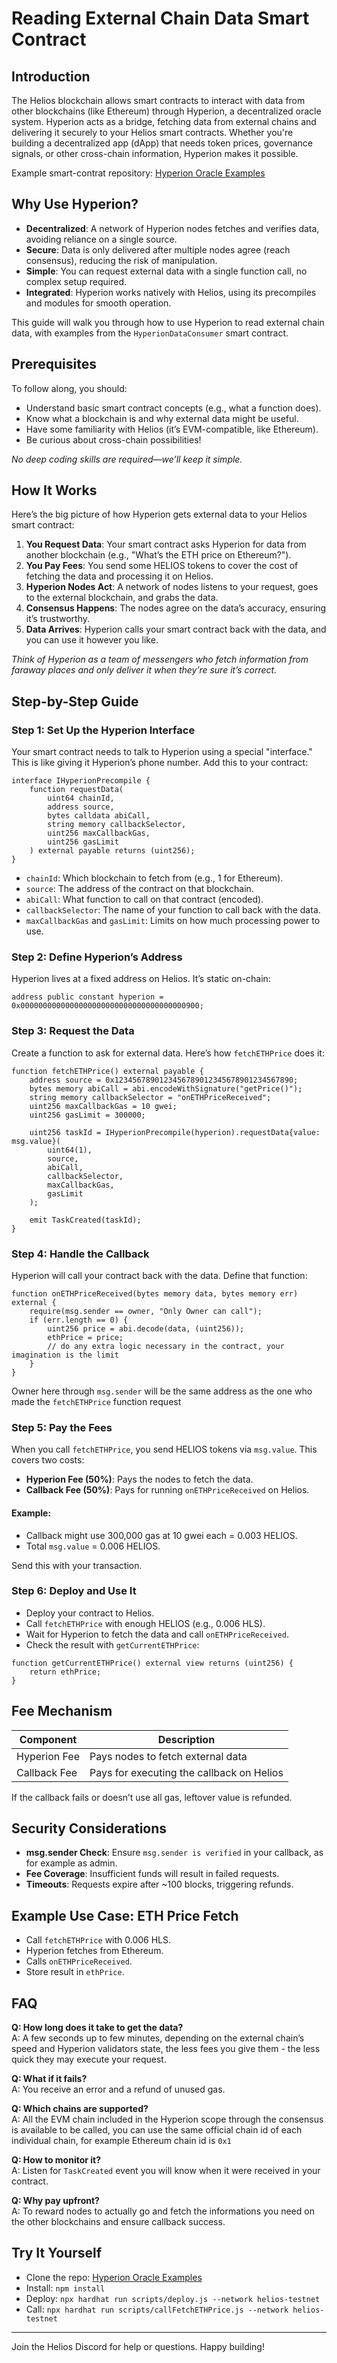 
# Reading External Chain Data Smart Contract

## Introduction
The Helios blockchain allows smart contracts to interact with data from other blockchains (like Ethereum) through Hyperion, a decentralized oracle system. Hyperion acts as a bridge, fetching data from external chains and delivering it securely to your Helios smart contracts. Whether you're building a decentralized app (dApp) that needs token prices, governance signals, or other cross-chain information, Hyperion makes it possible.

Example smart-contrat repository:  [Hyperion Oracle Examples](https://github.com/helios-network/smart-contract-examples/tree/main/helios-hyperion-oracle)

## Why Use Hyperion?
- **Decentralized**: A network of Hyperion nodes fetches and verifies data, avoiding reliance on a single source.
- **Secure**: Data is only delivered after multiple nodes agree (reach consensus), reducing the risk of manipulation.
- **Simple**: You can request external data with a single function call, no complex setup required.
- **Integrated**: Hyperion works natively with Helios, using its precompiles and modules for smooth operation.

This guide will walk you through how to use Hyperion to read external chain data, with examples from the `HyperionDataConsumer` smart contract.

## Prerequisites
To follow along, you should:
- Understand basic smart contract concepts (e.g., what a function does).
- Know what a blockchain is and why external data might be useful.
- Have some familiarity with Helios (it’s EVM-compatible, like Ethereum).
- Be curious about cross-chain possibilities!

_No deep coding skills are required—we’ll keep it simple._

## How It Works
Here’s the big picture of how Hyperion gets external data to your Helios smart contract:
1. **You Request Data**: Your smart contract asks Hyperion for data from another blockchain (e.g., "What’s the ETH price on Ethereum?").
2. **You Pay Fees**: You send some HELIOS tokens to cover the cost of fetching the data and processing it on Helios.
3. **Hyperion Nodes Act**: A network of nodes listens to your request, goes to the external blockchain, and grabs the data.
4. **Consensus Happens**: The nodes agree on the data’s accuracy, ensuring it’s trustworthy.
5. **Data Arrives**: Hyperion calls your smart contract back with the data, and you can use it however you like.

_Think of Hyperion as a team of messengers who fetch information from faraway places and only deliver it when they’re sure it’s correct._

## Step-by-Step Guide

### Step 1: Set Up the Hyperion Interface

Your smart contract needs to talk to Hyperion using a special "interface." This is like giving it Hyperion’s phone number. Add this to your contract:

```solidity
interface IHyperionPrecompile {
    function requestData(
        uint64 chainId,
        address source,
        bytes calldata abiCall,
        string memory callbackSelector,
        uint256 maxCallbackGas,
        uint256 gasLimit
    ) external payable returns (uint256);
}
```

- `chainId`: Which blockchain to fetch from (e.g., 1 for Ethereum).
- `source`: The address of the contract on that blockchain.
- `abiCall`: What function to call on that contract (encoded).
- `callbackSelector`: The name of your function to call back with the data.
- `maxCallbackGas` and `gasLimit`: Limits on how much processing power to use.

### Step 2: Define Hyperion’s Address

Hyperion lives at a fixed address on Helios. It’s static on-chain:

```solidity
address public constant hyperion = 0x0000000000000000000000000000000000000900;
```

### Step 3: Request the Data

Create a function to ask for external data. Here’s how `fetchETHPrice` does it:

```solidity
function fetchETHPrice() external payable {
    address source = 0x1234567890123456789012345678901234567890;
    bytes memory abiCall = abi.encodeWithSignature("getPrice()");
    string memory callbackSelector = "onETHPriceReceived";
    uint256 maxCallbackGas = 10 gwei;
    uint256 gasLimit = 300000;

    uint256 taskId = IHyperionPrecompile(hyperion).requestData{value: msg.value}(
        uint64(1),
        source,
        abiCall,
        callbackSelector,
        maxCallbackGas,
        gasLimit
    );

    emit TaskCreated(taskId);
}
```

### Step 4: Handle the Callback

Hyperion will call your contract back with the data. Define that function:

```solidity
function onETHPriceReceived(bytes memory data, bytes memory err) external {
    require(msg.sender == owner, "Only Owner can call");
    if (err.length == 0) {
        uint256 price = abi.decode(data, (uint256));
        ethPrice = price;
        // do any extra logic necessary in the contract, your imagination is the limit
    }
}
```
Owner here through `msg.sender` will be the same address as the one who made the `fetchETHPrice` function request

### Step 5: Pay the Fees

When you call `fetchETHPrice`, you send HELIOS tokens via `msg.value`. This covers two costs:

- **Hyperion Fee (50%)**: Pays the nodes to fetch the data.
- **Callback Fee (50%)**: Pays for running `onETHPriceReceived` on Helios.

#### Example:
- Callback might use 300,000 gas at 10 gwei each = 0.003 HELIOS.
- Total `msg.value` = 0.006 HELIOS.

Send this with your transaction.

### Step 6: Deploy and Use It

- Deploy your contract to Helios.
- Call `fetchETHPrice` with enough HELIOS (e.g., 0.006 HLS).
- Wait for Hyperion to fetch the data and call `onETHPriceReceived`.
- Check the result with `getCurrentETHPrice`:

```solidity
function getCurrentETHPrice() external view returns (uint256) {
    return ethPrice;
}
```

## Fee Mechanism

| Component       | Description                                      |
|----------------|--------------------------------------------------|
| Hyperion Fee    | Pays nodes to fetch external data               |
| Callback Fee    | Pays for executing the callback on Helios       |

If the callback fails or doesn’t use all gas, leftover value is refunded.

## Security Considerations

- **msg.sender Check**: Ensure `msg.sender is verified` in your callback, as for example as admin.
- **Fee Coverage**: Insufficient funds will result in failed requests.
- **Timeouts**: Requests expire after ~100 blocks, triggering refunds.

## Example Use Case: ETH Price Fetch

- Call `fetchETHPrice` with 0.006 HLS.
- Hyperion fetches from Ethereum.
- Calls `onETHPriceReceived`.
- Store result in `ethPrice`.

## FAQ

**Q: How long does it take to get the data?**  
A: A few seconds up to few minutes, depending on the external chain’s speed and Hyperion validators state, the less fees you give them - the less quick they may execute your request.

**Q: What if it fails?**  
A: You receive an error and a refund of unused gas.

**Q: Which chains are supported?**  
A: All the EVM chain included in the Hyperion scope through the consensus is available to be called, you can use the same official chain id of each individual chain, for example Ethereum chain id is `0x1`

**Q: How to monitor it?**  
A: Listen for `TaskCreated` event you will know when it were received in your contract.

**Q: Why pay upfront?**  
A: To reward nodes to actually go and fetch the informations you need on the other blockchains and ensure callback success.

## Try It Yourself

- Clone the repo: [Hyperion Oracle Examples](https://github.com/helios-network/smart-contract-examples/tree/main/helios-hyperion-oracle)
- Install: `npm install`
- Deploy: `npx hardhat run scripts/deploy.js --network helios-testnet`
- Call: `npx hardhat run scripts/callFetchETHPrice.js --network helios-testnet`

---

Join the Helios Discord for help or questions. Happy building!
